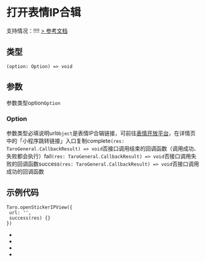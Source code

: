 # 打开表情IP合辑
支持情况：!!!!
[> 参考文档
](https://developers.weixin.qq.com/miniprogram/dev/api/open-api/sticker/wx.openStickerIPView.html)
## 类型[​](openStickerIPView.html#类型)
```tsx
(option: Option) => void
```

## 参数[​](openStickerIPView.html#参数)
参数类型option`Option`
### Option[​](openStickerIPView.html#option)
参数类型必填说明url`Object`是表情IP合辑链接，可前往[表情开放平台](https://sticker.weixin.qq.com/cgi-bin/mmemoticonwebnode-bin/pages/home)，在详情页中的「小程序跳转链接」入口复制complete`(res: TaroGeneral.CallbackResult) => void`否接口调用结束的回调函数（调用成功、失败都会执行）fail`(res: TaroGeneral.CallbackResult) => void`否接口调用失败的回调函数success`(res: TaroGeneral.CallbackResult) => void`否接口调用成功的回调函数
## 示例代码[​](openStickerIPView.html#示例代码)
```tsx
Taro.openStickerIPView({
 url: '',
 success(res) {}
})
```

- 
- 

- 

-
